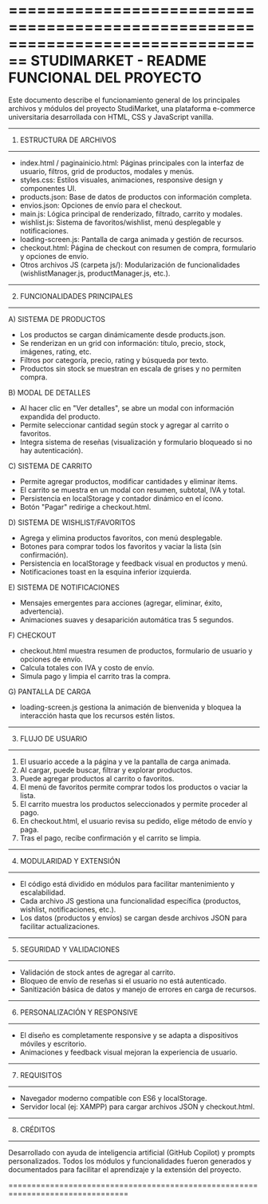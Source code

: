 ================================================================================
STUDIMARKET - README FUNCIONAL DEL PROYECTO
================================================================================

Este documento describe el funcionamiento general de los principales archivos y módulos del proyecto StudiMarket, una plataforma e-commerce universitaria desarrollada con HTML, CSS y JavaScript vanilla.

--------------------------------------------------------------------------------
1. ESTRUCTURA DE ARCHIVOS
--------------------------------------------------------------------------------

- index.html / paginainicio.html: Páginas principales con la interfaz de usuario, filtros, grid de productos, modales y menús.
- styles.css: Estilos visuales, animaciones, responsive design y componentes UI.
- products.json: Base de datos de productos con información completa.
- envios.json: Opciones de envío para el checkout.
- main.js: Lógica principal de renderizado, filtrado, carrito y modales.
- wishlist.js: Sistema de favoritos/wishlist, menú desplegable y notificaciones.
- loading-screen.js: Pantalla de carga animada y gestión de recursos.
- checkout.html: Página de checkout con resumen de compra, formulario y opciones de envío.
- Otros archivos JS (carpeta js/): Modularización de funcionalidades (wishlistManager.js, productManager.js, etc.).

--------------------------------------------------------------------------------
2. FUNCIONALIDADES PRINCIPALES
--------------------------------------------------------------------------------

A) SISTEMA DE PRODUCTOS
- Los productos se cargan dinámicamente desde products.json.
- Se renderizan en un grid con información: título, precio, stock, imágenes, rating, etc.
- Filtros por categoría, precio, rating y búsqueda por texto.
- Productos sin stock se muestran en escala de grises y no permiten compra.

B) MODAL DE DETALLES
- Al hacer clic en "Ver detalles", se abre un modal con información expandida del producto.
- Permite seleccionar cantidad según stock y agregar al carrito o favoritos.
- Integra sistema de reseñas (visualización y formulario bloqueado si no hay autenticación).

C) SISTEMA DE CARRITO
- Permite agregar productos, modificar cantidades y eliminar ítems.
- El carrito se muestra en un modal con resumen, subtotal, IVA y total.
- Persistencia en localStorage y contador dinámico en el ícono.
- Botón "Pagar" redirige a checkout.html.

D) SISTEMA DE WISHLIST/FAVORITOS
- Agrega y elimina productos favoritos, con menú desplegable.
- Botones para comprar todos los favoritos y vaciar la lista (sin confirmación).
- Persistencia en localStorage y feedback visual en productos y menú.
- Notificaciones toast en la esquina inferior izquierda.

E) SISTEMA DE NOTIFICACIONES
- Mensajes emergentes para acciones (agregar, eliminar, éxito, advertencia).
- Animaciones suaves y desaparición automática tras 5 segundos.

F) CHECKOUT
- checkout.html muestra resumen de productos, formulario de usuario y opciones de envío.
- Calcula totales con IVA y costo de envío.
- Simula pago y limpia el carrito tras la compra.

G) PANTALLA DE CARGA
- loading-screen.js gestiona la animación de bienvenida y bloquea la interacción hasta que los recursos estén listos.

--------------------------------------------------------------------------------
3. FLUJO DE USUARIO
--------------------------------------------------------------------------------

1. El usuario accede a la página y ve la pantalla de carga animada.
2. Al cargar, puede buscar, filtrar y explorar productos.
3. Puede agregar productos al carrito o favoritos.
4. El menú de favoritos permite comprar todos los productos o vaciar la lista.
5. El carrito muestra los productos seleccionados y permite proceder al pago.
6. En checkout.html, el usuario revisa su pedido, elige método de envío y paga.
7. Tras el pago, recibe confirmación y el carrito se limpia.

--------------------------------------------------------------------------------
4. MODULARIDAD Y EXTENSIÓN
--------------------------------------------------------------------------------

- El código está dividido en módulos para facilitar mantenimiento y escalabilidad.
- Cada archivo JS gestiona una funcionalidad específica (productos, wishlist, notificaciones, etc.).
- Los datos (productos y envíos) se cargan desde archivos JSON para facilitar actualizaciones.

--------------------------------------------------------------------------------
5. SEGURIDAD Y VALIDACIONES
--------------------------------------------------------------------------------

- Validación de stock antes de agregar al carrito.
- Bloqueo de envío de reseñas si el usuario no está autenticado.
- Sanitización básica de datos y manejo de errores en carga de recursos.

--------------------------------------------------------------------------------
6. PERSONALIZACIÓN Y RESPONSIVE
--------------------------------------------------------------------------------

- El diseño es completamente responsive y se adapta a dispositivos móviles y escritorio.
- Animaciones y feedback visual mejoran la experiencia de usuario.

--------------------------------------------------------------------------------
7. REQUISITOS
--------------------------------------------------------------------------------

- Navegador moderno compatible con ES6 y localStorage.
- Servidor local (ej: XAMPP) para cargar archivos JSON y checkout.html.

--------------------------------------------------------------------------------
8. CRÉDITOS
--------------------------------------------------------------------------------

Desarrollado con ayuda de inteligencia artificial (GitHub Copilot) y prompts personalizados.
Todos los módulos y funcionalidades fueron generados y documentados para facilitar el aprendizaje y la extensión del proyecto.

================================================================================

